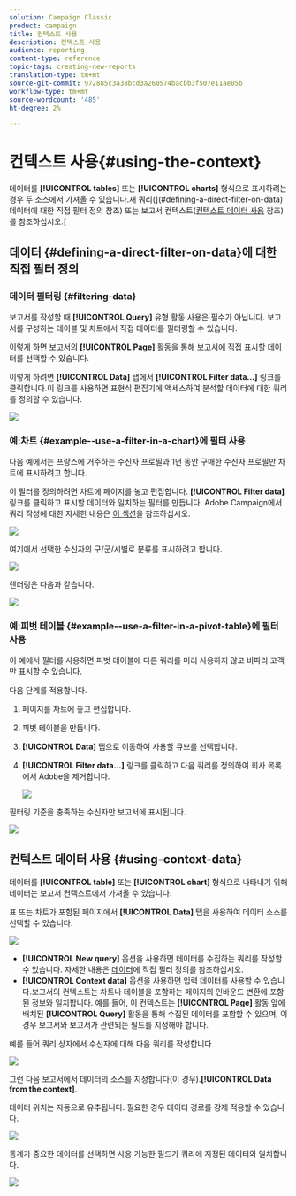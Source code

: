 ```yaml
---
solution: Campaign Classic
product: campaign
title: 컨텍스트 사용
description: 컨텍스트 사용
audience: reporting
content-type: reference
topic-tags: creating-new-reports
translation-type: tm+mt
source-git-commit: 972885c3a38bcd3a260574bacbb3f507e11ae05b
workflow-type: tm+mt
source-wordcount: '485'
ht-degree: 2%

---
```



# 컨텍스트 사용{#using-the-context}

데이터를 **[!UICONTROL tables]** 또는 **[!UICONTROL charts]** 형식으로 표시하려는 경우 두 소스에서 가져올 수 있습니다.새 쿼리(](#defining-a-direct-filter-on-data) 데이터에 대한 직접 필터 정의 참조) 또는 보고서 컨텍스트([컨텍스트 데이터 사용](#using-context-data) 참조)를 참조하십시오.[

## 데이터 {#defining-a-direct-filter-on-data}에 대한 직접 필터 정의

### 데이터 필터링 {#filtering-data}

보고서를 작성할 때 **[!UICONTROL Query]** 유형 활동 사용은 필수가 아닙니다. 보고서를 구성하는 테이블 및 차트에서 직접 데이터를 필터링할 수 있습니다.

이렇게 하면 보고서의 **[!UICONTROL Page]** 활동을 통해 보고서에 직접 표시할 데이터를 선택할 수 있습니다.

이렇게 하려면 **[!UICONTROL Data]** 탭에서 **[!UICONTROL Filter data...]** 링크를 클릭합니다.이 링크를 사용하면 표현식 편집기에 액세스하여 분석할 데이터에 대한 쿼리를 정의할 수 있습니다.

![](assets/reporting_filter_data_from_page.png)

### 예:차트 {#example--use-a-filter-in-a-chart}에 필터 사용

다음 예에서는 프랑스에 거주하는 수신자 프로필과 1년 동안 구매한 수신자 프로필만 차트에 표시하려고 합니다.

이 필터를 정의하려면 차트에 페이지를 놓고 편집합니다. **[!UICONTROL Filter data]** 링크를 클릭하고 표시할 데이터와 일치하는 필터를 만듭니다. Adobe Campaign에서 쿼리 작성에 대한 자세한 내용은 [이 섹션](../../platform/using/about-queries-in-campaign.md)을 참조하십시오.

![](assets/s_ncs_advuser_report_wizard_029.png)

여기에서 선택한 수신자의 구/군/시별로 분류를 표시하려고 합니다.

![](assets/reporting_graph_with_2vars.png)

렌더링은 다음과 같습니다.

![](assets/reporting_graph_with_2vars_preview.png)

### 예:피벗 테이블 {#example--use-a-filter-in-a-pivot-table}에 필터 사용

이 예에서 필터를 사용하면 피벗 테이블에 다른 쿼리를 미리 사용하지 않고 비파리 고객만 표시할 수 있습니다.

다음 단계를 적용합니다.

1. 페이지를 차트에 놓고 편집합니다.
1. 피벗 테이블을 만듭니다.
1. **[!UICONTROL Data]** 탭으로 이동하여 사용할 큐브를 선택합니다.
1. **[!UICONTROL Filter data...]** 링크를 클릭하고 다음 쿼리를 정의하여 회사 목록에서 Adobe을 제거합니다.

   ![](assets/s_ncs_advuser_report_display_03.png)

필터링 기준을 충족하는 수신자만 보고서에 표시됩니다.

![](assets/s_ncs_advuser_report_display_04.png)

## 컨텍스트 데이터 사용 {#using-context-data}

데이터를 **[!UICONTROL table]** 또는 **[!UICONTROL chart]** 형식으로 나타내기 위해 데이터는 보고서 컨텍스트에서 가져올 수 있습니다.

표 또는 차트가 포함된 페이지에서 **[!UICONTROL Data]** 탭을 사용하여 데이터 소스를 선택할 수 있습니다.

![](assets/s_ncs_advuser_report_datasource_3.png)

* **[!UICONTROL New query]** 옵션을 사용하면 데이터를 수집하는 쿼리를 작성할 수 있습니다. 자세한 내용은 [데이터](#defining-a-direct-filter-on-data)에 직접 필터 정의를 참조하십시오.
* **[!UICONTROL Context data]** 옵션을 사용하면 입력 데이터를 사용할 수 있습니다.보고서의 컨텍스트는 차트나 테이블을 포함하는 페이지의 인바운드 변환에 포함된 정보와 일치합니다. 예를 들어, 이 컨텍스트는 **[!UICONTROL Page]** 활동 앞에 배치된 **[!UICONTROL Query]** 활동을 통해 수집된 데이터를 포함할 수 있으며, 이 경우 보고서와 보고서가 관련되는 필드를 지정해야 합니다.

예를 들어 쿼리 상자에서 수신자에 대해 다음 쿼리를 작성합니다.

![](assets/s_ncs_advuser_report_datasource_2.png)

그런 다음 보고서에서 데이터의 소스를 지정합니다(이 경우).**[!UICONTROL Data from the context]**.

데이터 위치는 자동으로 유추됩니다. 필요한 경우 데이터 경로를 강제 적용할 수 있습니다.

![](assets/s_ncs_advuser_report_datasource_4.png)

통계가 중요한 데이터를 선택하면 사용 가능한 필드가 쿼리에 지정된 데이터와 일치합니다.

![](assets/s_ncs_advuser_report_datasource_1.png)

